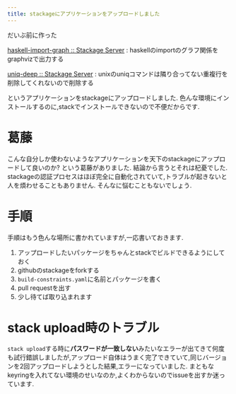 ```yaml
---
title: stackageにアプリケーションをアップロードしました
---
```


だいぶ前に作った

[haskell-import-graph :: Stackage Server](https://www.stackage.org/package/haskell-import-graph)
:    haskellのimportのグラフ関係をgraphvizで出力する

[uniq-deep :: Stackage Server](https://www.stackage.org/package/uniq-deep)
:    unixのuniqコマンドは隣り合ってない重複行を削除してくれないので削除する

というアプリケーションをstackageにアップロードしました.
色んな環境にインストールするのに,stackでインストールできないので不便だからです.

# 葛藤

こんな自分しか使わないようなアプリケーションを天下のstackageにアップロードして良いのか?
という葛藤がありました.
結論から言うとそれは杞憂でした.
stackageの認証プロセスはほぼ完全に自動化されていて,トラブルが起きないと人を煩わせることもありません.
そんなに悩むこともないでしょう.

# 手順

手順はもう色んな場所に書かれていますが,一応書いておきます.

1. アップロードしたいパッケージをちゃんとstackでビルドできるようにしておく
1. githubのstackageをforkする
1. `build-constraints.yaml`に名前とパッケージを書く
1. pull requestを出す
1. 少し待てば取り込まれます

# stack upload時のトラブル

`stack upload`する時に**パスワードが一致しない**みたいなエラーが出てきて何度も試行錯誤しましたが,アップロード自体はうまく完了できていて,同じバージョンを2回アップロードしようとした結果,エラーになっていました.
まともなkeyringを入れてない環境のせいなのか,よくわからないのでissueを出すか迷っています.
